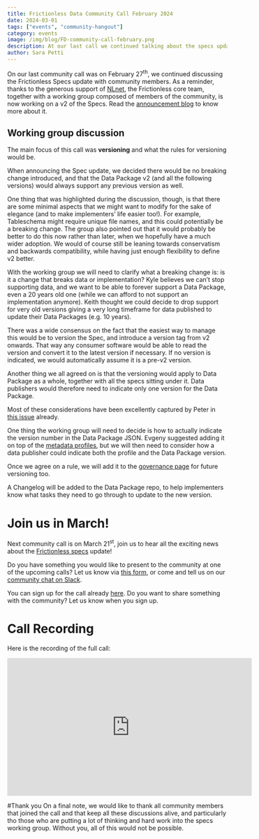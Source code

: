 ```yaml
---
title: Frictionless Data Community Call February 2024
date: 2024-03-01
tags: ["events", "community-hangout"]
category: events
image: /img/blog/FD-community-call-february.png
description: At our last call we continued talking about the specs update, this month the discussion focus was versioning...
author: Sara Petti
---
```

On our last community call was on February 27<sup>th</sup>, we continued discussing the Frictionless Specs update with community members. As a reminder, thanks to the generous support of [NLnet](https://nlnet.nl/), the Frictionless core team, together with a working group composed of members of the community, is now working on a v2 of the Specs. Read the [announcement blog](https://frictionlessdata.io/blog/2023/11/15/frictionless-specs-update/) to know more about it.

## Working group discussion

The main focus of this call was **versioning** and what the rules for versioning would be.

When announcing the Spec update, we decided there would be no breaking change introduced, and that the Data Package v2 (and all the following versions) would always support any previous version as well.

One thing that was highlighted during the discussion, though, is that there are some minimal aspects that we might want to modify for the sake of elegance (and to make implementers’ life easier too!). For example, Tableschema might require unique file names, and this could potentially be a breaking change. The group also pointed out that it would probably be better to do this now rather than later, when we hopefully have a much wider adoption. We would of course still be leaning towards conservatism and backwards compatibility, while having just enough flexibility to define v2 better.

With the working group we will need to clarify what a breaking change is: is it a change that breaks data or implementation? Kyle believes we can’t stop supporting data, and we want to be able to forever support a Data Package, even a 20 years old one (while we can afford to not support an implementation anymore). Keith thought we could decide to drop support for very old versions giving a very long timeframe for data published to update their Data Packages (e.g. 10 years).

There was a wide consensus on the fact that the easiest way to manage this would be to version the Spec, and introduce a version tag from v2 onwards. That way any consumer software would be able to read the version and convert it to the latest version if necessary. If no version is indicated, we would automatically assume it is a pre-v2 version.

Another thing we all agreed on is that the versioning would apply to Data Package as a whole, together with all the specs sitting under it. Data publishers would therefore need to indicate only one version for the Data Package.

Most of these considerations have been excellently captured by Peter in [this issue](https://github.com/frictionlessdata/specs/issues/858#issuecomment-1914820238) already.

One thing the working group will need to decide is how to actually indicate the version number in the Data Package JSON. Evgeny suggested adding it on top of the [metadata profiles](https://specs.frictionlessdata.io/profiles/#language), but we will then need to consider how a data publisher could indicate both the profile and the Data Package version.

Once we agree on a rule, we will add it to the [governance page](https://datapackage.org/standard/governance/) for future versioning too. 

A Changelog will be added to the Data Package repo, to help implementers know what tasks they need to go through to update to the new version.

# Join us in March!
Next community call is on March 21<sup>st</sup>, join us to hear all the exciting news about the [Frictionless specs](https://specs.frictionlessdata.io/) update! 

Do you have something you would like to present to the community at one of the upcoming calls? Let us know via [this form](https://forms.gle/AWpbxyiGESNSUFK2A), or come and tell us on our [community chat on Slack](https://join.slack.com/t/frictionlessdata/shared_invite/zt-17kpbffnm-tRfDW_wJgOw8tJVLvZTrBg).

You can sign up for the call already [here](https://docs.google.com/forms/d/e/1FAIpQLSeuNCopxXauMkrWvF6VHqOyHMcy54SfNDOseVXfWRQZWkvqjQ/viewform?usp=sf_link). Do you want to share something with the community? Let us know when you sign up. 

# Call Recording
Here is the recording of the full call:

<iframe width="560" height="315" src="https://www.youtube.com/embed/-F3egB_40xo?si=0NrYa7N6QKni43A5" title="YouTube video player" frameborder="0" allow="accelerometer; autoplay; clipboard-write; encrypted-media; gyroscope; picture-in-picture; web-share" allowfullscreen></iframe>

#Thank you
On a final note, we would like to thank all community members that joined the call and that keep all these discussions alive, and particularly tho those who are putting a lot of thinking and hard work into the specs working group. Without you, all of this would not be possible.
